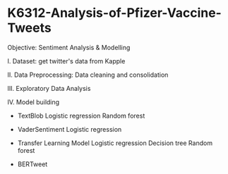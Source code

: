 # K6312-Analysis-of-Pfizer-Vaccine-Tweets

Objective: Sentiment Analysis & Modelling

I. Dataset: get twitter's data from Kapple

II. Data Preprocessing: Data cleaning and consolidation

III. Exploratory Data Analysis

IV. Model building
*  TextBlob
 Logistic regression
 Random forest

*  VaderSentiment
 Logistic regression

* Transfer Learning Model
 Logistic regression
 Decision tree
 Random forest

* BERTweet
 
